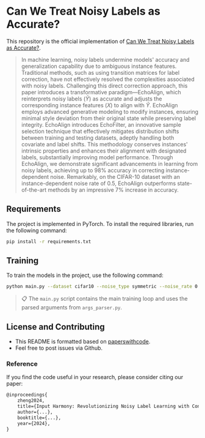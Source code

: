 # Can We Treat Noisy Labels as Accurate?

This repository is the official implementation of [Can We Treat Noisy Labels as Accurate?](https://arxiv.org/abs/2030.12345). 

>In machine learning, noisy labels undermine models' accuracy and generalization capability due to ambiguous instance features. Traditional methods, such as using transition matrices for label correction, have not effectively resolved the complexities associated with noisy labels. Challenging this direct correction approach, this paper introduces a transformative paradigm—EchoAlign, which reinterprets noisy labels ($\tilde{Y}$) as accurate and adjusts the corresponding instance features ($X$) to align with $\tilde{Y}$. EchoAlign employs advanced generative modeling to modify instances, ensuring minimal style deviation from their original state while preserving label integrity. EchoAlign introduces EchoFilter, an innovative sample selection technique that effectively mitigates distribution shifts between training and testing datasets, adeptly handling both covariate and label shifts. This methodology conserves instances' intrinsic properties and enhances their alignment with designated labels, substantially improving model performance. Through EchoAlign, we demonstrate significant advancements in learning from noisy labels, achieving up to 98\% accuracy in correcting instance-dependent noise. Remarkably, on the CIFAR-10 dataset with an instance-dependent noise rate of 0.5, EchoAlign outperforms state-of-the-art methods by an impressive 7\% increase in accuracy.

## Requirements

The project is implemented in PyTorch. To install the required libraries, run the following command:

```bash
pip install -r requirements.txt
```

## Training

To train the models in the project, use the following command:

```bash
python main.py --dataset cifar10 --noise_type symmetric --noise_rate 0.5 
```

>📋 The `main.py` script contains the main training loop and uses the parsed arguments from `args_parser.py`.

## License and Contributing

- This README is formatted based on [paperswithcode](https://github.com/paperswithcode/releasing-research-code).
- Feel free to post issues via Github.

### Reference

If you find the code useful in your research, please consider citing our paper:

```latex
@inproceedings{
    zheng2024,
    title={Input Harmony: Revolutionizing Noisy Label Learning with ControlNet-Driven Feature Adaptation},
    author={...},
    booktitle={...},
    year={2024},
}
```

